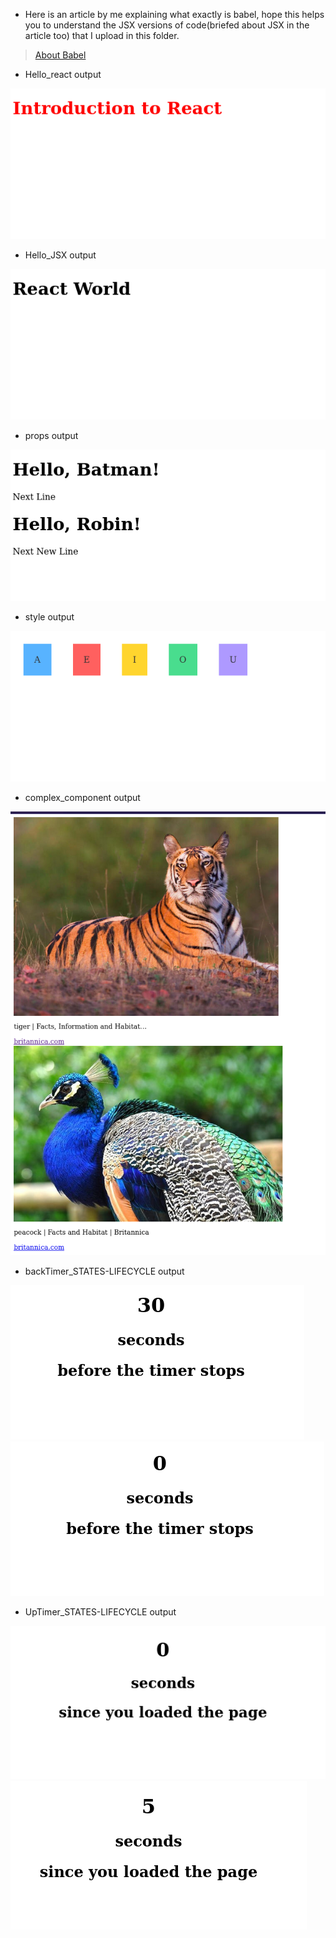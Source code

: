 - Here is an article by me explaining what exactly is babel, hope this helps you to understand the JSX versions of code(briefed about JSX in the article too) that I upload in this folder.

> [About Babel](https://sohoxic.hashnode.dev/what-is-babel-and-how-can-you-use-it)

- Hello_react output

![hello_react](./images/hello_react.png)

- Hello_JSX output

![hello_react](./images/hello_jsx.png)

- props output

![hello_react](./images/props.png)

- style output

![hello_react](./images/style.png)

- complex_component output

![hello_react](./images/complex_components.png)


- backTimer_STATES-LIFECYCLE output

![hello_react](./images/backTimer_STATES-LIFECYCLE-initialState.png )
![hello_react](./images/backTimer_STATES-LIFECYCLE-0seconds )

- UpTimer_STATES-LIFECYCLE output

![hello_react](./images/UpTimer_STATES-LIFECYCLE_initial.png)
![hello_react](./images/UpTimer_STATES-LIFECYCLE_after-t-time.png)
